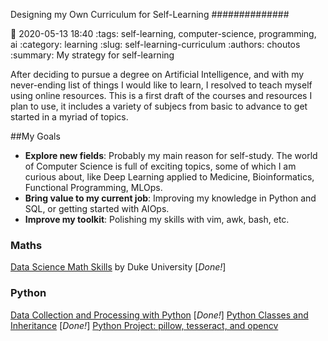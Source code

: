 Designing my Own Curriculum for Self-Learning
##############

:date: 2020-05-13 18:40
:tags: self-learning, computer-science, programming, ai
:category: learning
:slug: self-learning-curriculum
:authors: choutos
:summary: My strategy for self-learning


After deciding to pursue a degree on Artificial Intelligence, and with my never-ending list of things I would like to learn, I resolved to teach myself using online resources. This is a first draft of the courses and resources I plan to use, it includes a variety of subjecs from basic to advance to get started in a myriad of topics.


##My Goals

* __Explore new fields__: Probably my main reason for self-study. The world of Computer Science is full of exciting topics, some of which I am curious about, like Deep Learning applied to Medicine, Bioinformatics, Functional Programming, MLOps. 
* __Bring value to my current job__: Improving my knowledge in Python and SQL, or getting started with AIOps.
* __Improve my toolkit__: Polishing my skills with vim, awk, bash, etc.


### Maths
[Data Science Math Skills](https://www.coursera.org/learn/datasciencemathskills) by Duke University [_Done!_]

### Python
[Data Collection and Processing with Python](https://www.coursera.org/learn/data-collection-processing-python?specialization=python-3-programming) [_Done!_]
[Python Classes and Inheritance](https://www.coursera.org/learn/python-classes-inheritance?specialization=python-3-programming) [_Done!_]
[Python Project: pillow, tesseract, and opencv](https://www.coursera.org/learn/python-project)

